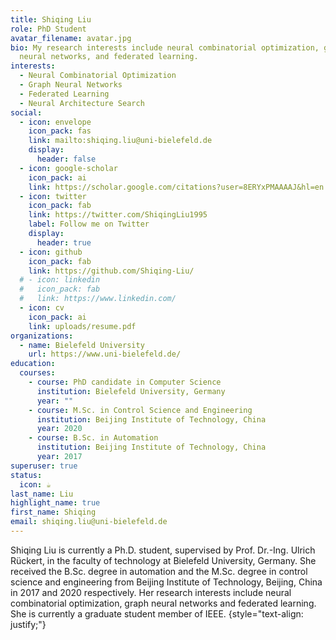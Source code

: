 ```yaml
---
title: Shiqing Liu
role: PhD Student
avatar_filename: avatar.jpg
bio: My research interests include neural combinatorial optimization, graph
  neural networks, and federated learning.
interests:
  - Neural Combinatorial Optimization
  - Graph Neural Networks
  - Federated Learning
  - Neural Architecture Search
social:
  - icon: envelope
    icon_pack: fas
    link: mailto:shiqing.liu@uni-bielefeld.de
    display:
      header: false
  - icon: google-scholar
    icon_pack: ai
    link: https://scholar.google.com/citations?user=8ERYxPMAAAAJ&hl=en
  - icon: twitter
    icon_pack: fab
    link: https://twitter.com/ShiqingLiu1995
    label: Follow me on Twitter
    display:
      header: true
  - icon: github
    icon_pack: fab
    link: https://github.com/Shiqing-Liu/
  # - icon: linkedin
  #   icon_pack: fab
  #   link: https://www.linkedin.com/
  - icon: cv
    icon_pack: ai
    link: uploads/resume.pdf
organizations:
  - name: Bielefeld University
    url: https://www.uni-bielefeld.de/
education:
  courses:
    - course: PhD candidate in Computer Science
      institution: Bielefeld University, Germany
      year: ""
    - course: M.Sc. in Control Science and Engineering
      institution: Beijing Institute of Technology, China
      year: 2020
    - course: B.Sc. in Automation
      institution: Beijing Institute of Technology, China
      year: 2017
superuser: true
status:
  icon: ☕️
last_name: Liu
highlight_name: true
first_name: Shiqing
email: shiqing.liu@uni-bielefeld.de
---
```

Shiqing Liu is currently a Ph.D. student, supervised by Prof. Dr.-Ing. Ulrich Rückert, in the faculty of technology at Bielefeld University, Germany. She received the B.Sc. degree in automation and the M.Sc. degree in control science and engineering from Beijing Institute of Technology, Beijing, China in 2017 and 2020 respectively. Her research interests include neural combinatorial optimization, graph neural networks and federated learning. She is currently a graduate student member of IEEE.
{style="text-align: justify;"}
